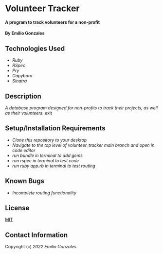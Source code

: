 # Volunteer Tracker

#### A program to track volunteers for a non-profit

#### By Emilio Gonzales

## Technologies Used

* _Ruby_
* _RSpec_
* _Pry_
* _Capybara_
* _Sinatra_

## Description
_A database program designed for non-profits to track their projects, as well as their volunteers._
exit
## Setup/Installation Requirements
* _Clone this repository to your desktop_
* _Navigate to the top level of volunteer_tracker main branch and open in code editor_
* _run bundle in terminal to add gems_
* _run rspec in terminal to test code_
* _run ruby app.rb in terminal to test routing_


## Known Bugs
* _Incomplete routing functionality_

## License
[MIT](https://choosealicense.com/licenses/mit/)

## Contact Information
Copyright (c) _2022_ _Emilio Gonzales_